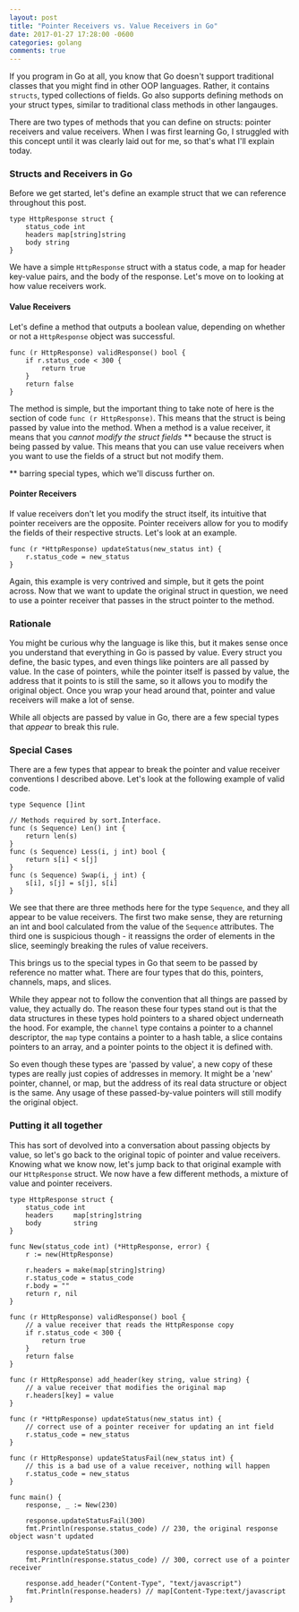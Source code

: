 ```yaml
---
layout: post
title: "Pointer Receivers vs. Value Receivers in Go"
date: 2017-01-27 17:28:00 -0600
categories: golang
comments: true
---
```


If you program in Go at all, you know that Go doesn't support traditional
classes that you might find in other OOP languages. Rather, it contains
`structs`, typed collections of fields. Go also supports defining methods on
your struct types, similar to traditional class methods in other langauges.

There are two types of methods that you can define on structs: pointer
receivers and value receivers. When I was first learning Go, I struggled
with this concept until it was clearly laid out for me, so that's what
I'll explain today.

### Structs and Receivers in Go

Before we get started, let's define an example struct that we can reference
throughout this post.

```
type HttpResponse struct {
    status_code int
    headers map[string]string
    body string
}
```

We have a simple `HttpResponse` struct with a status code, a map for header
key-value pairs, and the body of the response. Let's move on to looking at
how value receivers work.

#### Value Receivers

Let's define a method that outputs a boolean value, depending on whether or not
a `HttpResponse` object was successful.

```
func (r HttpResponse) validResponse() bool {
    if r.status_code < 300 {
        return true
    }
    return false
}
```

The method is simple, but the important thing to take note of here is the
section of code `func (r HttpResponse)`. This means that the struct is being
passed by value into the method. When a method is a value receiver, it means
that you *cannot modify the struct fields* ** because the struct is being passed
by value. This means that you can use value receivers when you want to use the
fields of a struct but not modify them.

** barring special types, which we'll discuss further on.

#### Pointer Receivers

If value receivers don't let you modify the struct itself, its intuitive that
pointer receivers are the opposite. Pointer receivers allow for you to modify
the fields of their respective structs. Let's look at an example.

```
func (r *HttpResponse) updateStatus(new_status int) {
    r.status_code = new_status
}
```

Again, this example is very contrived and simple, but it gets the point across.
Now that we want to update the original struct in question, we need to use
a pointer receiver that passes in the struct pointer to the method.

### Rationale

You might be curious why the language is like this, but it makes sense once you
understand that everything in Go is passed by value. Every struct you define,
the basic types, and even things like pointers are all passed by value. In the
case of pointers, while the pointer itself is passed by value, the address that
it points to is still the same, so it allows you to modify the original object.
Once you wrap your head around that, pointer and value receivers will make
a lot of sense.

While all objects are passed by value in Go, there are a few special types that
*appear* to break this rule.

### Special Cases

There are a few types that appear to break the pointer and value receiver
conventions I described above. Let's look at the following example of valid
code.

```
type Sequence []int

// Methods required by sort.Interface.
func (s Sequence) Len() int {
    return len(s)
}
func (s Sequence) Less(i, j int) bool {
    return s[i] < s[j]
}
func (s Sequence) Swap(i, j int) {
    s[i], s[j] = s[j], s[i]
}
```

We see that there are three methods here for the type `Sequence`, and they
all appear to be value receivers. The first two make sense, they are returning
an int and bool calculated from the value of the `Sequence` attributes. The
third one is suspicious though - it reassigns the order of elements in the
slice, seemingly breaking the rules of value receivers.

This brings us to the special types in Go that seem to be passed by reference
no matter what. There are four types that do this, pointers, channels, maps,
and slices.

While they appear not to follow the convention that all things are passed by
value, they actually do. The reason these four types stand out is that the
data structures in these types hold pointers to a shared object underneath
the hood. For example, the `channel` type contains a pointer to a channel
descriptor, the `map` type contains a pointer to a hash table, a slice contains
pointers to an array, and a pointer points to the object it is defined with.

So even though these types are 'passed by value', a new copy of these types are
really just copies of addresses in memory. It might be a 'new' pointer,
channel, or map, but the address of its real data structure or object is the
same. Any usage of these passed-by-value pointers will still modify the
original object.

### Putting it all together

This has sort of devolved into a conversation about passing objects by value,
so let's go back to the original topic of pointer and value receivers. Knowing
what we know now, let's jump back to that original example with our
`HttpResponse` struct. We now have a few different methods, a mixture of value
and pointer receivers.

```
type HttpResponse struct {
    status_code int
    headers     map[string]string
    body        string
}

func New(status_code int) (*HttpResponse, error) {
    r := new(HttpResponse)

    r.headers = make(map[string]string)
    r.status_code = status_code
    r.body = ""
    return r, nil
}

func (r HttpResponse) validResponse() bool {
    // a value receiver that reads the HttpResponse copy
    if r.status_code < 300 {
        return true
    }
    return false
}

func (r HttpResponse) add_header(key string, value string) {
    // a value receiver that modifies the original map
    r.headers[key] = value
}

func (r *HttpResponse) updateStatus(new_status int) {
    // correct use of a pointer receiver for updating an int field
    r.status_code = new_status
}

func (r HttpResponse) updateStatusFail(new_status int) {
    // this is a bad use of a value receiver, nothing will happen
    r.status_code = new_status
}

func main() {
    response, _ := New(230)

    response.updateStatusFail(300)
    fmt.Println(response.status_code) // 230, the original response object wasn't updated

    response.updateStatus(300)
    fmt.Println(response.status_code) // 300, correct use of a pointer receiver

    response.add_header("Content-Type", "text/javascript")
    fmt.Println(response.headers) // map[Content-Type:text/javascript
}
```
